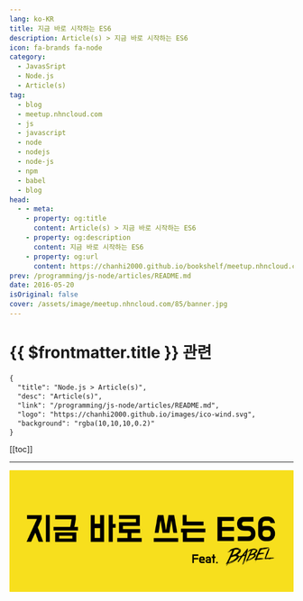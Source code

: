 ```yaml
---
lang: ko-KR
title: 지금 바로 시작하는 ES6
description: Article(s) > 지금 바로 시작하는 ES6
icon: fa-brands fa-node
category: 
  - JavasSript
  - Node.js
  - Article(s)
tag: 
  - blog
  - meetup.nhncloud.com
  - js
  - javascript
  - node
  - nodejs
  - node-js
  - npm
  - babel
  - blog
head:
  - - meta:
    - property: og:title
      content: Article(s) > 지금 바로 시작하는 ES6
    - property: og:description
      content: 지금 바로 시작하는 ES6
    - property: og:url
      content: https://chanhi2000.github.io/bookshelf/meetup.nhncloud.com/85.html
prev: /programming/js-node/articles/README.md
date: 2016-05-20
isOriginal: false
cover: /assets/image/meetup.nhncloud.com/85/banner.jpg
---
```


# {{ $frontmatter.title }} 관련

```component VPCard
{
  "title": "Node.js > Article(s)",
  "desc": "Article(s)",
  "link": "/programming/js-node/articles/README.md",
  "logo": "https://chanhi2000.github.io/images/ico-wind.svg",
  "background": "rgba(10,10,10,0.2)"
}
```

[[toc]]

---

<SiteInfo
  name="지금 바로 시작하는 ES6 | NHN Cloud Meetup"
  desc="지금 바로 시작하는 ES6"
  url="https://meetup.nhncloud.com/posts/85"
  logo="https://meetup.nhncloud.com/resources/img/favicon.ico"
  preview="/assets/image/meetup.nhncloud.com/85/banner.jpg"/>

![지금 바로 쓰는 ES6](/assets/image/meetup.nhncloud.com/85/banner.jpg)

<!-- TODO: 작성 -->
